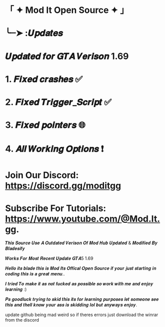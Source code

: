 # 「 ✦ Mod It Open Source ✦ 」

# ╰┈➤   :𝑼𝒑𝒅𝒂𝒕𝒆𝒔
# 𝑼𝒑𝒅𝒂𝒕𝒆𝒅 𝒇𝒐𝒓 𝑮𝑻𝑨 𝑽𝒆𝒓𝒊𝒔𝒐𝒏 1.69
# 1. 𝑭𝒊𝒙𝒆𝒅 𝒄𝒓𝒂𝒔𝒉𝒆𝒔 ✅
# 2. 𝑭𝒊𝒙𝒆𝒅 𝑻𝒓𝒊𝒈𝒈𝒆𝒓_𝑺𝒄𝒓𝒊𝒑𝒕 ✅
# 3. 𝑭𝒊𝒙𝒆𝒅 𝒑𝒐𝒊𝒏𝒕𝒆𝒓𝒔 🌐
# 4. 𝑨𝒍𝒍 𝑾𝒐𝒓𝒌𝒊𝒏𝒈 𝑶𝒑𝒕𝒊𝒐𝒏𝒔 ❗

# Join Our Discord: https://discord.gg/moditgg
# Subscribe For Tutorials: https://www.youtube.com/@Mod.It.gg.

 𝑻𝒉𝒊𝒔 𝑺𝒐𝒖𝒓𝒄𝒆 𝑼𝒔𝒆 𝑨 𝑶𝒖𝒕𝒅𝒂𝒕𝒆𝒅 𝑽𝒆𝒓𝒊𝒔𝒐𝒏 𝑶𝒇 𝑴𝒐𝒅 𝑯𝒖𝒃 𝑼𝒑𝒅𝒂𝒕𝒆𝒅 & 𝑴𝒐𝒅𝒊𝒇𝒊𝒆𝒅 𝑩𝒚 𝑩𝒍𝒂𝒅𝒆𝒔𝒊𝒇𝒚

 
 𝑾𝒐𝒓𝒌𝒔 𝑭𝒐𝒓 𝑴𝒐𝒔𝒕 𝑹𝒆𝒄𝒆𝒏𝒕 𝑼𝒑𝒅𝒂𝒕𝒆 𝑮𝑻𝑨5 1.69


 𝑯𝒆𝒍𝒍𝒐 𝒊𝒕𝒔 𝒃𝒍𝒂𝒅𝒆 𝒕𝒉𝒊𝒔 𝒊𝒔 𝑴𝒐𝒅 𝑰𝒕𝒔 𝑶𝒇𝒇𝒊𝒄𝒂𝒍 𝑶𝒑𝒆𝒏 𝑺𝒐𝒖𝒓𝒄𝒆 𝒊𝒇 𝒚𝒐𝒖𝒓 𝒋𝒖𝒔𝒕 𝒔𝒕𝒂𝒓𝒕𝒊𝒏𝒈 𝒊𝒏 𝒄𝒐𝒅𝒊𝒏𝒈 𝒕𝒉𝒊𝒔 𝒊𝒔 𝒂 𝒈𝒓𝒆𝒂𝒕 𝒎𝒆𝒏𝒖..


 𝑰 𝒕𝒓𝒊𝒆𝒅 𝑻𝒐 𝒎𝒂𝒌𝒆 𝒊𝒕 𝒂𝒔 𝒏𝒐𝒕 𝒇𝒖𝒄𝒌𝒆𝒅 𝒂𝒔 𝒑𝒐𝒔𝒔𝒊𝒃𝒍𝒆 𝒔𝒐 𝒘𝒐𝒓𝒌 𝒘𝒊𝒕𝒉 𝒎𝒆 𝒂𝒏𝒅 𝒆𝒏𝒋𝒐𝒚 𝒍𝒆𝒂𝒓𝒏𝒊𝒏𝒈 :)


 𝑷𝒔 𝒈𝒐𝒐𝒅𝒍𝒖𝒄𝒌 𝒕𝒓𝒚𝒊𝒏𝒈 𝒕𝒐 𝒔𝒌𝒊𝒅 𝒕𝒉𝒊𝒔 𝒊𝒕𝒔 𝒇𝒐𝒓 𝒍𝒆𝒂𝒓𝒏𝒊𝒏𝒈 𝒑𝒖𝒓𝒑𝒐𝒔𝒆𝒔 𝒍𝒆𝒕 𝒔𝒐𝒎𝒆𝒐𝒏𝒆 𝒔𝒆𝒆 𝒕𝒉𝒊𝒔 𝒂𝒏𝒅 𝒕𝒉𝒆𝒍𝒍 𝒌𝒏𝒐𝒘 𝒚𝒐𝒖𝒓 𝒂𝒔𝒔 𝒊𝒔 𝒔𝒌𝒊𝒅𝒅𝒊𝒏𝒈 𝒍𝒐𝒍 𝒃𝒖𝒕 𝒂𝒏𝒚𝒘𝒂𝒚𝒔 𝒆𝒏𝒋𝒐𝒚.
 
update github being mad weird so if theres errors just download the winrar from the discord
